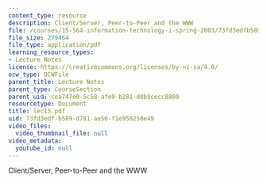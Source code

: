 ```yaml
---
content_type: resource
description: Client/Server, Peer-to-Peer and the WWW
file: /courses/15-564-information-technology-i-spring-2003/73fd3edfb589d781ae56f1e950250e49_lec15.pdf
file_size: 279464
file_type: application/pdf
learning_resource_types:
- Lecture Notes
license: https://creativecommons.org/licenses/by-nc-sa/4.0/
ocw_type: OCWFile
parent_title: Lecture Notes
parent_type: CourseSection
parent_uid: cea747e0-5c58-afe9-b281-d8b9cecc8800
resourcetype: Document
title: lec15.pdf
uid: 73fd3edf-b589-d781-ae56-f1e950250e49
video_files:
  video_thumbnail_file: null
video_metadata:
  youtube_id: null
---
```

Client/Server, Peer-to-Peer and the WWW